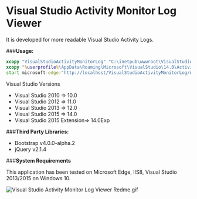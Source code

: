 # Visual Studio Activity Monitor Log Viewer

It is developed for more readable Visual Studio Activity Logs.

###**Usage:**

```cmd
xcopy "VisualStudioActivityMonitorLog" "C:\inetpub\wwwroot\VisualStudioActivityMonitorLog\" /s/h/e/k/f/c/y
xcopy "%userprofile%\AppData\Roaming\Microsoft\VisualStudio\14.0\ActivityLog.xml" "C:\inetpub\wwwroot\VisualStudioActivityMonitorLog\ActivityLog.xml"*/y
start microsoft-edge:"http://localhost/VisualStudioActivityMonitorLog/ActivityLog.xml"
```

Visual Studio Versions
  * Visual Studio 2010 => 10.0
  * Visual Studio 2012 => 11.0
  * Visual Studio 2013 => 12.0
  * Visual Studio 2015 => 14.0
  * Visual Studio 2015 Extension=> 14.0Exp

###**Third Party Libraries:**

  * Bootstrap v4.0.0-alpha.2
  * jQuery v2.1.4


###**System Requirements**

This application has been tested on Microsoft Edge, IIS8, Visual Studio 2013/2015 on Windows 10. 

![Visual Studio Activity Monitor Log Viewer Redme.gif](https://raw.githubusercontent.com/tahaipek/VisualStudioActivityMonitorLogViewer/master/README.gif)
